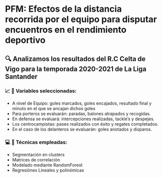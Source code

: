 # PFM: Efectos de la distancia recorrida por el equipo para disputar encuentros en el rendimiento deportivo

## 🔍 Analizamos los resultados del R.C Celta de Vigo para la temporada 2020-2021 de La Liga Santander 

### 📈 📐 Variables seleccionadas:
* A nivel de Equipo: goles marcados, goles encajados, resultado final y minuto en el que se ancajan dichos goles
* Para porteros se evaluarán: paradas, balones atrapados y recogidas.
* En defensa se evaluará: intercepciones realizadas, tackle’s y despejes.
* Los centrocampistas: pases realizados con éxito y regates completados.
* En el caso de los delanteros se evaluarán: goles anotados y disparos.

### 💻 🧮 Técnicas empleadas:

* Segmentación en clusters
* Matrices de correlación
* Modelado mediante RandomForest
* Regresiónes Lineales y polinómicas

